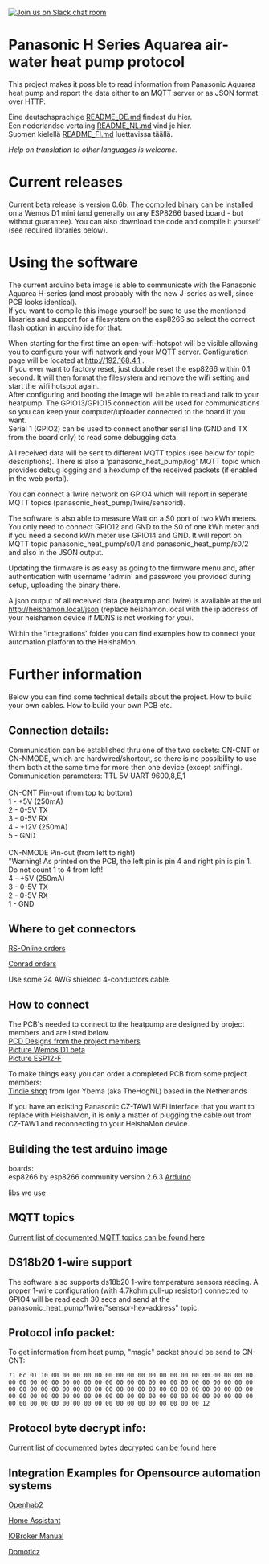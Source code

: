[![Join us on Slack chat room](https://img.shields.io/badge/Slack-Join%20the%20chat%20room-orange)](https://join.slack.com/t/panasonic-wemos/shared_invite/enQtODg2MDY0NjE1OTI3LTgzYjkwMzIwNTAwZTMyYzgwNDQ1Y2QxYjkwODg3NjMyN2MyM2ViMDM3Yjc3OGE3MGRiY2FkYzI4MzZiZDVkNGE)


# Panasonic H Series Aquarea air-water heat pump protocol

This project makes it possible to read information from Panasonic Aquarea heat pump and report the data either to an MQTT server or as JSON format over HTTP.

Eine deutschsprachige [README_DE.md](README_DE.md) findest du hier. \
Een nederlandse vertaling [README_NL.md](README_NL.md) vind je hier. \
Suomen kielellä [README_FI.md](README_FI.md) luettavissa täällä.

*Help on translation to other languages is welcome.*

# Current releases
Current beta release is version 0.6b. The [compiled binary](binaries/HeishaMon.ino.d1-v0.6.bin) can be installed on a Wemos D1 mini (and generally on any ESP8266 based board - but without guarantee). You can also download the code and compile it yourself (see required libraries below).

# Using the software
The current arduino beta image is able to communicate with the Panasonic Aquarea H-series (and most probably with the new J-series as well, since PCB looks identical). \
If you want to compile this image yourself be sure to use the mentioned libraries and support for a filesystem on the esp8266 so select the correct flash option in arduino ide for that.

When starting for the first time an open-wifi-hotspot will be visible allowing you to configure your wifi network and your MQTT server. Configuration page will be located at http://192.168.4.1 . \
If you ever want to factory reset, just double reset the esp8266 within 0.1 second. It will then format the filesystem and remove the wifi setting and start the wifi hotspot again. \
After configuring and booting the image will be able to read and talk to your heatpump. The GPIO13/GPIO15 connection will be used for communications so you can keep your computer/uploader connected to the board if you want. \
Serial 1 (GPIO2) can be used to connect another serial line (GND and TX from the board only) to read some debugging data.

All received data will be sent to different MQTT topics (see below for topic descriptions). There is also a 'panasonic_heat_pump/log' MQTT topic which provides debug logging and a hexdump of the received packets (if enabled in the web portal).

You can connect a 1wire network on GPIO4 which will report in seperate MQTT topics (panasonic_heat_pump/1wire/sensorid).

The software is also able to measure Watt on a S0 port of two kWh meters. You only need to connect GPIO12 and GND to the S0 of one kWh meter and if you need a second kWh meter use GPIO14 and GND. It will report on MQTT topic panasonic_heat_pump/s0/1 and panasonic_heat_pump/s0/2 and also in the JSON output.

Updating the firmware is as easy as going to the firmware menu and, after authentication with username 'admin' and password you provided during setup, uploading the binary there.

A json output of all received data (heatpump and 1wire) is available at the url http://heishamon.local/json (replace heishamon.local with the ip address of your heishamon device if MDNS is not working for you).

Within the 'integrations' folder you can find examples how to connect your automation platform to the HeishaMon.

# Further information
Below you can find some technical details about the project. How to build your own cables. How to build your own PCB etc.

## Connection details:
Communication can be established thru one of the two sockets: CN-CNT or CN-NMODE, which are hardwired/shortcut, so there is no possibility to use them both at the same time for more then one device (except sniffing). \
Communication parameters: TTL 5V UART 9600,8,E,1  \
 \
CN-CNT Pin-out (from top to bottom) \
1 - +5V (250mA)  \
2 - 0-5V TX  \
3 - 0-5V RX  \
4 - +12V (250mA) \
5 - GND \
 \
CN-NMODE Pin-out (from left to right) \
"Warning! As printed on the PCB, the left pin is pin 4 and right pin is pin 1. Do not count 1 to 4 from left!  \
4 - +5V (250mA)  \
3 - 0-5V TX  \
2 - 0-5V RX  \
1 - GND



## Where to get connectors
[RS-Online orders](Connectors_RSO.md)

[Conrad orders](Connectors_Conrad.md)

Use some 24 AWG shielded 4-conductors cable.


## How to connect
The PCB's needed to connect to the heatpump are designed by project members and are listed below. \
[PCD Designs from the project members](PCB_Designs.md) \
[Picture Wemos D1 beta](WEMOSD1.JPG) \
[Picture ESP12-F](NewHeishamon.JPG)

To make things easy you can order a completed PCB from some project members: \
[Tindie shop](https://www.tindie.com/stores/thehognl/) from Igor Ybema (aka TheHogNL) based in the Netherlands

If you have an existing Panasonic CZ-TAW1 WiFi interface that you want to replace with HeishaMon, it is only a matter of plugging the cable out from CZ-TAW1 and reconnecting to your HeishaMon device.

## Building the test arduino image
boards: \
esp8266 by esp8266 community version 2.6.3 [Arduino](https://github.com/esp8266/Arduino/releases/tag/2.6.3)

[libs we use](LIBSUSED.md)


## MQTT topics
[Current list of documented MQTT topics can be found here](MQTT-Topics.md)

## DS18b20 1-wire support
The software also supports ds18b20 1-wire temperature sensors reading. A proper 1-wire configuration (with 4.7kohm pull-up resistor) connected to GPIO4 will be read each 30 secs and send at the panasonic_heat_pump/1wire/"sensor-hex-address" topic.


## Protocol info packet:
To get information from heat pump, "magic" packet should be send to CN-CNT:

`71 6c 01 10 00 00 00 00 00 00 00 00 00 00 00 00 00 00 00 00 00 00 00 00 00 00 00 00 00 00 00 00 00 00 00 00 00 00 00 00 00 00 00 00 00 00 00 00 00 00 00 00 00 00 00 00 00 00 00 00 00 00 00 00 00 00 00 00 00 00 00 00 00 00 00 00 00 00 00 00 00 00 00 00 00 00 00 00 00 00 00 00 00 00 00 00 00 00 00 00 00 00 00 00 00 00 00 00 00 00 12`


## Protocol byte decrypt info:
[Current list of documented bytes decrypted can be found here](ProtocolByteDecrypt.md)


## Integration Examples for Opensource automation systems
[Openhab2](Integrations/Openhab2)

[Home Assistant](https://github.com/Egyras/HeishaMon/tree/master/Integrations/Home%20Assistant)

[IOBroker Manual](Integrations/ioBroker_manual)

[Domoticz](Integrations/Domoticz)

